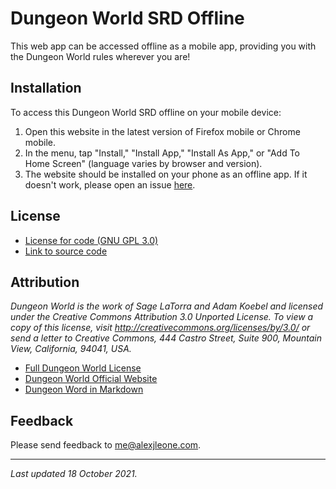 <!-- markdownlint-disable no-inline-html -->
# Dungeon World SRD Offline

This web app can be accessed offline as a mobile app, providing you with the Dungeon World rules wherever you are!

## Installation

To access this Dungeon World SRD offline on your mobile device:

1. Open this website in the latest version of Firefox mobile or Chrome mobile.
2. In the menu, tap "Install," "Install App," "Install As App," or "Add To Home Screen" (language varies by browser and version).
3. The website should be installed on your phone as an offline app. If it doesn't work, please open an issue <a href="https://github.com/AmasaDelano/dw-srd-offline/issues" target="_blank">here</a>.

## License

- <a href="https://github.com/AmasaDelano/dw-srd-offline/blob/master/LICENSE" target="_blank">License for code (GNU GPL 3.0)</a>
- <a href="https://github.com/AmasaDelano/dw-srd-offline/" target="_blank">Link to source code</a>

## Attribution

*Dungeon World is the work of Sage LaTorra and Adam Koebel and licensed under the Creative Commons Attribution 3.0 Unported License. To view a copy of this license, visit <http://creativecommons.org/licenses/by/3.0/> or send a letter to Creative Commons, 444 Castro Street, Suite 900, Mountain View, California, 94041, USA.*

- <a href="https://github.com/Sagelt/Dungeon-World/blob/master/LICENSE" target="_blank">Full Dungeon World License</a>
- <a href="http://www.dungeon-world.com/" target="_blank">Dungeon World Official Website</a>
- <a href="https://github.com/agude/Dungeon-World-Markdown" target="_blank">Dungeon Word in Markdown</a>

## Feedback

Please send feedback to <me@alexjleone.com>.

---

*Last updated 18 October 2021.*
